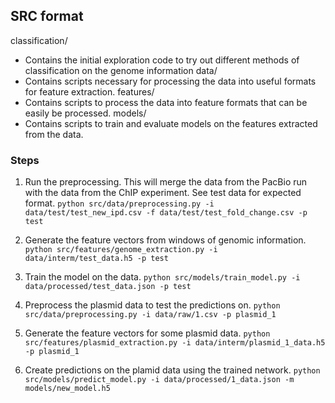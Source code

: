 ## SRC format
classification/
* Contains the initial exploration code to try out different methods of classification on the genome information
data/
* Contains scripts necessary for processing the data into useful formats for feature extraction.
features/
* Contains scripts to process the data into feature formats that can be easily be processed.
models/
* Contains scripts to train and evaluate models on the features extracted from the data.


### Steps

1) Run the preprocessing. This will merge the data from the PacBio run with the data from the ChIP experiment. See test data for expected format. 
`python src/data/preprocessing.py -i data/test/test_new_ipd.csv -f data/test/test_fold_change.csv -p test`

2) Generate the feature vectors from windows of genomic information.  
`python src/features/genome_extraction.py -i data/interm/test_data.h5 -p test`

3) Train the model on the data. 
`python src/models/train_model.py -i data/processed/test_data.json -p test`

4) Preprocess the plasmid data to test the predictions on. 
`python src/data/preprocessing.py -i data/raw/1.csv -p plasmid_1`

5) Generate the feature vectors for some plasmid data. 
`python src/features/plasmid_extraction.py -i data/interm/plasmid_1_data.h5 -p plasmid_1`

6) Create predictions on the plamid data using the trained network. 
`python src/models/predict_model.py -i data/processed/1_data.json -m models/new_model.h5`
